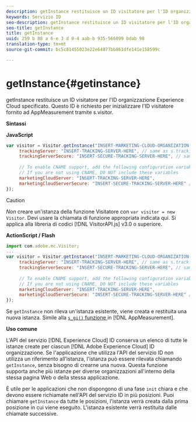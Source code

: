```yaml
---
description: getInstance restituisce un ID visitatore per l'ID organizzazione Experience Cloud specificato. Questo ID è richiesto per inizializzare l'ID visitatore fornito ad AppMeasurement tramite s.visitor.
keywords: Servizio ID
seo-description: getInstance restituisce un ID visitatore per l'ID organizzazione Experience Cloud specificato. Questo ID è richiesto per inizializzare l'ID visitatore fornito ad AppMeasurement tramite s.visitor.
seo-title: getInstance
title: getInstance
uuid: 259 b 88 a 6-e 3 d 0-4 aab-b 935-566099 bdab 98
translation-type: tm+mt
source-git-commit: bc5c81455023e22e64877bb861dfe141e158599c

---
```



# getInstance{#getinstance}

getInstance restituisce un ID visitatore per l&#39;ID organizzazione Experience Cloud specificato. Questo ID è richiesto per inizializzare l&#39;ID visitatore fornito ad AppMeasurement tramite s.visitor.

**Sintassi**

**JavaScript**

```js
var visitor = Visitor.getInstance("INSERT-MARKETING-CLOUD-ORGANIZATION-ID-HERE", { 
     trackingServer: "INSERT-TRACKING-SERVER-HERE", // same as s.trackingServer 
     trackingServerSecure: "INSERT-SECURE-TRACKING-SERVER-HERE", // same as s.trackingServerSecure 
 
     // To enable CNAME support, add the following configuration variables 
     // If you are not using CNAME, DO NOT include these variables 
     marketingCloudServer: "INSERT-TRACKING-SERVER-HERE", 
     marketingCloudServerSecure: "INSERT-SECURE-TRACKING-SERVER-HERE" // same as s.trackingServerSecure 
});
```

>[!CAUTION]
>
>*Non* creare un&#39;istanza della funzione Visitatore con `var visitor = new Visitor`. Devi usare la chiamata di funzione appropriata indicata qui. Si applica alla libreria di codici [!DNL VisitorAPI.js] v3.0 o superiore.

**ActionScript / Flash**

```js
import com.adobe.mc.Visitor; 
... 
var visitor = Visitor.getInstance("INSERT-MARKETING-CLOUD-ORGANIZATION-ID-HERE", { 
     trackingServer: "INSERT-TRACKING-SERVER-HERE", // same as s.trackingServer 
     trackingServerSecure: "INSERT-SECURE-TRACKING-SERVER-HERE", // same as s.trackingServerSecure 
 
     // To enable CNAME support, add the following configuration variables 
     // If you are not using CNAME, DO NOT include these variables 
     marketingCloudServer: "INSERT-TRACKING-SERVER-HERE", 
     marketingCloudServerSecure: "INSERT-SECURE-TRACKING-SERVER-HERE" // same as s.trackingServerSecure 
});
```

Se `getInstance` non rileva un&#39;istanza esistente, viene creata e restituita una nuova istanza. Simile alla [`s_gi()` funzione ](https://marketing.adobe.com/resources/help/en_US/sc/implement/?f=function_s_gi.html) in [!DNL AppMeasurement].

**Uso comune**

L&#39;API del servizio [!DNL Experience Cloud] ID conserva un elenco di tutte le istanze create per ciascun [!DNL Adobe Experience Cloud] ID organizzazione. Se l&#39;applicazione che utilizza l&#39;API del servizio ID non utilizza un riferimento all&#39;istanza, l&#39;istanza può essere rilevata chiamando `getInstance`, senza bisogno di crearne una nuova. Questa funzione supporta anche più istanze per diverse organizzazioni all&#39;interno della stessa pagina Web o della stessa applicazione.

È utile per le applicazioni che non dispongono di una fase `init` chiara e che devono essere richiamate nell&#39;API del servizio ID in più posizioni. Puoi chiamare `getInstance` da tutte le posizioni, l&#39;istanza verrà creata dalla prima posizione in cui viene eseguito. L&#39;istanza esistente verrà restituita dalle chiamate successive.
